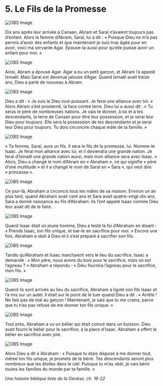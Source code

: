 # 5. Le Fils de la Promesse

![OBS Image](https://cdn.door43.org/obs/jpg/360px/obs-en-05-01.jpg)

Dix ans après leur arrivée à Canaan, Abram et Saraï n’avaient toujours pas d’enfant. Alors la femme d’Abram, Saraï, lui a dit : « Puisque Dieu ne m’a pas permis d’avoir des enfants et que maintenant je suis trop âgée pour en avoir, voici ma servante Agar. Épouse-la aussi pour qu’elle puisse avoir un enfant pour moi. »

![OBS Image](https://cdn.door43.org/obs/jpg/360px/obs-en-05-02.jpg)

Ainsi, Abram a épousé Agar. Agar a eu un petit garçon, et Abram l’a appelé Ismaël. Mais Saraï est devenue jalouse d’Agar. Quand Ismaël avait treize ans, Dieu a parlé de nouveau à Abram.

![OBS Image](https://cdn.door43.org/obs/jpg/360px/obs-en-05-03.jpg)

Dieu a dit : « Je suis le Dieu tout-puissant. Je ferai une alliance avec toi. » Alors Abram s’est prosterné, la face contre terre. Dieu lui a aussi dit : « Tu seras le père de nombreuses nations. Je vais te donner, à toi et à tes descendants, la terre de Canaan pour être leur possession, et je serai leur Dieu pour toujours. Elle sera la possession de tes descendants et je serai leur Dieu pour toujours. Tu dois circoncire chaque mâle de ta famille. »

![OBS Image](https://cdn.door43.org/obs/jpg/360px/obs-en-05-04.jpg)

« Ta femme, Saraï, aura un fils. Il sera le fils de la promesse, lui. Nomme-le Isaac. Je ferai mon alliance avec lui, et il deviendra une grande nation. Je ferai d’Ismaël une grande nation aussi, mais mon alliance sera avec Isaac. » Alors, Dieu a changé le nom d’Abram en « Abraham », ce qui signifie « père d’une multitude » et il a changé le nom de Saraï en « Sara », qui veut dire « princesse ».

![OBS Image](https://cdn.door43.org/obs/jpg/360px/obs-en-05-05.jpg)

Ce jour-là, Abraham a circoncis tous les mâles de sa maison. Environ un an plus tard, quand Abraham avait cent ans et Sara avait quatre-vingt-dix ans, Sara a donné naissance au fils d’Abraham. Ils l’ont appelé Isaac comme Dieu leur avait dit de le faire.

![OBS Image](https://cdn.door43.org/obs/jpg/360px/obs-en-05-06.jpg)

Quand Isaac était un jeune homme, Dieu a testé la foi d’Abraham en disant : « Prends Isaac, ton fils unique, et tue-le en sacrifice pour moi. » Encore une fois, Abraham a obéi à Dieu et il s’est préparé à sacrifier son fils.

![OBS Image](https://cdn.door43.org/obs/jpg/360px/obs-en-05-07.jpg)

Tandis qu’Abraham et Isaac marchaient vers le lieu du sacrifice, Isaac a demandé : « Mon père, nous avons du bois pour le sacrifice, mais où est l’agneau ? » Abraham a répondu : « Dieu fournira l’agneau pour le sacrifice, mon fils. »

![OBS Image](https://cdn.door43.org/obs/jpg/360px/obs-en-05-08.jpg)

Quand ils sont arrivés au lieu du sacrifice, Abraham a ligoté son fils Isaac et l’a mis sur un autel. Il était sur le point de le tuer quand Dieu a dit : « Arrête ! Ne fais pas de mal au garçon ! Maintenant, je sais que tu me crains, parce que tu n’as pas refusé de me donner ton fils unique. »

![OBS Image](https://cdn.door43.org/obs/jpg/360px/obs-en-05-09.jpg)

Tout près, Abraham a vu un bélier qui était coincé dans un buisson. Dieu avait fourni le bélier pour le sacrifice, à la place d’Isaac. Abraham a offert le bélier en sacrifice avec joie.

![OBS Image](https://cdn.door43.org/obs/jpg/360px/obs-en-05-10.jpg)

Alors Dieu a dit à Abraham : « Puisque tu étais disposé à me donner tout, même ton fils unique, je promets de te bénir. Tes descendants seront plus nombreux que les étoiles dans le ciel. Puisque tu m’as obéi, je vais bénir toutes les familles du monde par ta famille. »

_Une histoire biblique tirée de la Genèse, ch. 16-22_